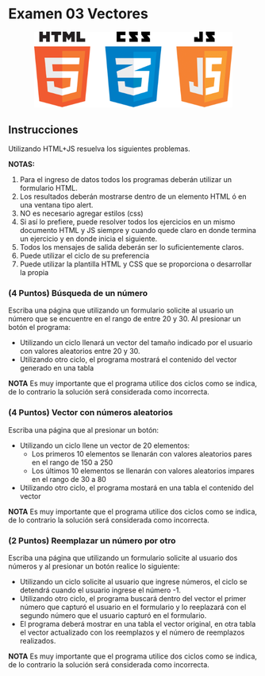 # Examen 03 Vectores

<center>
<img src="img/js.png" width="400" title="CSS3">
</center>

## Instrucciones

Utilizando HTML+JS resuelva los siguientes problemas.

**NOTAS:**

1. Para el ingreso de datos todos los programas deberán utilizar un formulario HTML.
2. Los resultados deberán mostrarse dentro de un elemento HTML ó en una ventana tipo alert.
3. NO es necesario agregar estilos (css)
4. Si así lo prefiere, puede resolver todos los ejercicios en un mismo documento HTML y JS siempre y cuando quede claro en donde termina un ejercicio y en donde inicia el siguiente.
5. Todos los mensajes de salida deberán ser lo suficientemente claros.
6. Puede utilizar el ciclo de su preferencia
7. Puede utilizar la plantilla HTML y CSS que se proporciona o desarrollar la propia

### (4 Puntos) Búsqueda de un número

Escriba una página que utilizando un formulario solicite al usuario un número que se encuentre en el rango de entre 20 y 30. Al presionar un botón el programa:

- Utilizando un ciclo llenará un vector del tamaño indicado por el usuario con valores aleatorios entre 20 y 30.
- Utilizando otro ciclo, el programa mostrará el contenido del vector generado en una tabla

**NOTA** Es muy importante que el programa utilice dos ciclos como se indica, de lo contrario la solución será considerada como incorrecta.

### (4 Puntos) Vector con números aleatorios

Escriba una página que al presionar un botón:

- Utilizando un ciclo llene un vector de 20 elementos:
  - Los primeros 10 elementos se llenarán con valores aleatorios pares en el rango de 150 a 250
  - Los últimos 10 elementos se llenarán con valores aleatorios impares en el rango de 30 a 80
- Utilizando otro ciclo, el programa mostará en una tabla el contenido del vector

**NOTA** Es muy importante que el programa utilice dos ciclos como se indica, de lo contrario la solución será considerada como incorrecta.

### (2 Puntos) Reemplazar un número por otro

Escriba una página que utilizando un formulario solicite al usuario dos números y al presionar un botón realice lo siguiente:

- Utilizando un ciclo solicite al usuario que ingrese números, el ciclo se detendrá cuando el usuario ingrese el número -1.
- Utilizando otro ciclo, el programa buscará dentro del vector el primer número que capturó el usuario en el formulario y lo reeplazará con el segundo número que el usuario capturó en el formulario.
- El programa deberá mostrar en una tabla el vector original, en otra tabla el vector actualizado con los reemplazos y el número de reemplazos realizados.

**NOTA** Es muy importante que el programa utilice dos ciclos como se indica, de lo contrario la solución será considerada como incorrecta.
